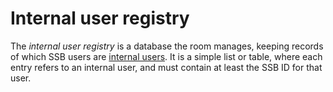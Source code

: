 # Internal user registry

The *internal user registry* is a database the room manages, keeping records of which SSB users are [internal users](../Stakeholders/Internal%20user.md). It is a simple list or table, where each entry refers to an internal user, and must contain at least the SSB ID for that user.
